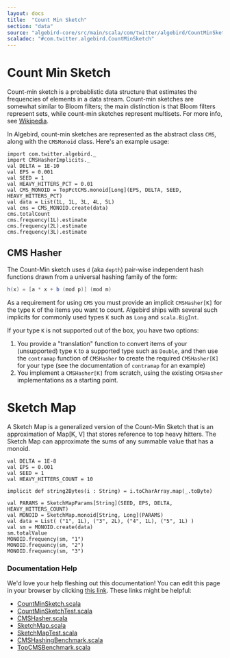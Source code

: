 ```yaml
---
layout: docs
title:  "Count Min Sketch"
section: "data"
source: "algebird-core/src/main/scala/com/twitter/algebird/CountMinSketch.scala"
scaladoc: "#com.twitter.algebird.CountMinSketch"
---
```


# Count Min Sketch

Count-min sketch is a probablistic data structure that estimates the frequencies of elements in a data stream. Count-min sketches are somewhat similar to Bloom filters; the main distinction is that Bloom filters represent sets, while count-min sketches represent multisets. For more info, see [Wikipedia](https://en.wikipedia.org/wiki/Count%E2%80%93min_sketch).

In Algebird, count-min sketches are represented as the abstract class `CMS`, along with the `CMSMonoid` class. Here's an example usage:

```tut:book
import com.twitter.algebird._
import CMSHasherImplicits._
val DELTA = 1E-10
val EPS = 0.001
val SEED = 1
val HEAVY_HITTERS_PCT = 0.01
val CMS_MONOID = TopPctCMS.monoid[Long](EPS, DELTA, SEED, HEAVY_HITTERS_PCT)
val data = List(1L, 1L, 3L, 4L, 5L)
val cms = CMS_MONOID.create(data)
cms.totalCount
cms.frequency(1L).estimate
cms.frequency(2L).estimate
cms.frequency(3L).estimate
```

## CMS Hasher

The Count-Min sketch uses `d` (aka `depth`) pair-wise independent hash functions drawn from a universal hashing family of the form:

```scala
h(x) = [a * x + b (mod p)] (mod m)
```

As a requirement for using `CMS` you must provide an implicit `CMSHasher[K]` for the type `K` of the items you want to count.  Algebird ships with several such implicits for commonly used types `K` such as `Long` and `scala.BigInt`.

If your type `K` is not supported out of the box, you have two options:

1. You provide a "translation" function to convert items of your (unsupported) type `K` to a supported type such as `Double`, and then use the `contramap` function of `CMSHasher` to create the required `CMSHasher[K]` for your type (see the documentation of `contramap` for an example)
2. You implement a `CMSHasher[K]` from scratch, using the existing `CMSHasher` implementations as a starting point.

# Sketch Map

A Sketch Map is a generalized version of the Count-Min Sketch that is an approximation of Map[K, V] that stores reference to top heavy hitters. The Sketch Map can approximate the sums of any summable value that has a monoid.

```tut:book
val DELTA = 1E-8
val EPS = 0.001
val SEED = 1
val HEAVY_HITTERS_COUNT = 10

implicit def string2Bytes(i : String) = i.toCharArray.map(_.toByte)

val PARAMS = SketchMapParams[String](SEED, EPS, DELTA, HEAVY_HITTERS_COUNT)
val MONOID = SketchMap.monoid[String, Long](PARAMS)
val data = List( ("1", 1L), ("3", 2L), ("4", 1L), ("5", 1L) )
val sm = MONOID.create(data)
sm.totalValue
MONOID.frequency(sm, "1")
MONOID.frequency(sm, "2")
MONOID.frequency(sm, "3")
```

### Documentation Help

We'd love your help fleshing out this documentation! You can edit this page in your browser by clicking [this link](https://github.com/twitter/algebird/edit/develop/docs/src/main/tut/datatypes/approx/countminsketch.md). These links might be helpful:

- [CountMinSketch.scala](https://github.com/twitter/algebird/blob/develop/algebird-core/src/main/scala/com/twitter/algebird/CountMinSketch.scala)
- [CountMinSketchTest.scala](https://github.com/twitter/algebird/blob/develop/algebird-test/src/test/scala/com/twitter/algebird/CountMinSketchTest.scala)
- [CMSHasher.scala](https://github.com/twitter/algebird/blob/develop/algebird-core/src/main/scala/com/twitter/algebird/CMSHasher.scala)
- [SketchMap.scala](https://github.com/twitter/algebird/blob/develop/algebird-core/src/main/scala/com/twitter/algebird/SketchMap.scala)
- [SketchMapTest.scala](https://github.com/twitter/algebird/blob/develop/algebird-test/src/test/scala/com/twitter/algebird/SketchMapTest.scala)
- [CMSHashingBenchmark.scala](https://github.com/twitter/algebird/blob/develop/algebird-benchmark/src/main/scala/com/twitter/algebird/benchmark/CMSHashingBenchmark.scala)
- [TopCMSBenchmark.scala](https://github.com/twitter/algebird/blob/develop/algebird-benchmark/src/main/scala/com/twitter/algebird/benchmark/TopCMSBenchmark.scala)
